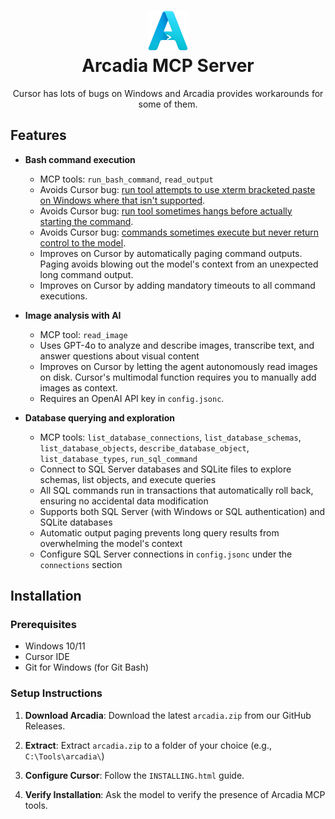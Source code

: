 <h1 align="center"><img src="icon_256.png" width=64><br>Arcadia MCP Server</h1>

<p align="center">Cursor has lots of bugs on Windows and Arcadia provides workarounds for some of them.</p>

## Features

- **Bash command execution**
  - MCP tools: `run_bash_command`, `read_output`
  - Avoids Cursor bug: [run tool attempts to use xterm bracketed paste on Windows where that isn't supported](https://forum.cursor.com/t/run-terminal-cmd-tool-adds-incorrect-bracketed-paste-markers-2728/52558).
  - Avoids Cursor bug: [run tool sometimes hangs before actually starting the command](https://forum.cursor.com/t/cursor-agent-mode-when-running-terminal-commands-often-hangs-up-the-terminal-requiring-a-click-to-pop-it-out-in-order-to-continue-commands/59969/11).
  - Avoids Cursor bug: [commands sometimes execute but never return control to the model](https://forum.cursor.com/t/run-command-is-hanging/38904).
  - Improves on Cursor by automatically paging command outputs. Paging avoids blowing out the model's context from an unexpected long command output.
  - Improves on Cursor by adding mandatory timeouts to all command executions.

- **Image analysis with AI**
  - MCP tool: `read_image`
  - Uses GPT-4o to analyze and describe images, transcribe text, and answer questions about visual content
  - Improves on Cursor by letting the agent autonomously read images on disk. Cursor's multimodal function requires you to manually add images as context.
  - Requires an OpenAI API key in `config.jsonc`.

- **Database querying and exploration**
  - MCP tools: `list_database_connections`, `list_database_schemas`, `list_database_objects`, `describe_database_object`, `list_database_types`, `run_sql_command`
  - Connect to SQL Server databases and SQLite files to explore schemas, list objects, and execute queries
  - All SQL commands run in transactions that automatically roll back, ensuring no accidental data modification
  - Supports both SQL Server (with Windows or SQL authentication) and SQLite databases
  - Automatic output paging prevents long query results from overwhelming the model's context
  - Configure SQL Server connections in `config.jsonc` under the `connections` section

## Installation

### Prerequisites

- Windows 10/11
- Cursor IDE
- Git for Windows (for Git Bash)

### Setup Instructions

1. **Download Arcadia**: Download the latest `arcadia.zip` from our GitHub Releases.

2. **Extract**: Extract `arcadia.zip` to a folder of your choice (e.g., `C:\Tools\arcadia\`)

3. **Configure Cursor**: Follow the `INSTALLING.html` guide.

4. **Verify Installation**: Ask the model to verify the presence of Arcadia MCP tools.
